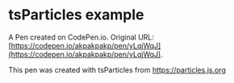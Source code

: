# tsParticles example

A Pen created on CodePen.io. Original URL: [https://codepen.io/akpakpakp/pen/yLqjWqJ](https://codepen.io/akpakpakp/pen/yLqjWqJ).

This pen was created with tsParticles from https://particles.js.org